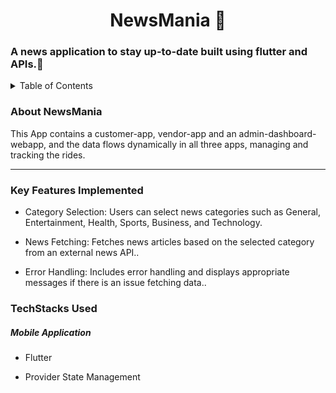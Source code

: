 <H1> <center>NewsMania 📰</center></H1>
<h3>A news application to stay up-to-date built using flutter and APIs.🌠</h3>
<details>
<summary>Table of Contents</summary>

- [Aim](#aim)
- [Tech Stack](#tech-stack)
- [Key Features](#key-features)
- [Screenshots](#screenshots)
</details>
<h3 name="aim">  About NewsMania </h3>
<p>This App contains a customer-app,
  vendor-app and an admin-dashboard-webapp, and the data flows dynamically in all three apps, managing and tracking the rides.</p>
<hr>
<h3 name="key-features"> Key Features Implemented </h3>
<ul>
    <li>
        <p>Category Selection: Users can select news categories such as General, Entertainment, Health, Sports, Business, and Technology.</p>
   </li>
    <li>
        <p>News Fetching: Fetches news articles based on the selected category from an external news API..</p>
    </li>
    <li>
        <p>Error Handling: Includes error handling and displays appropriate messages if there is an issue fetching data..</p>
    </li>
</ul>
<h3 name="tech-stack">TechStacks Used</h3>
<h5>Mobile Application</h5>
<ul>
    <li>
        <p>Flutter</p>
    </li>
    <li>
        <p>Provider State Management</p>
    </li>
</ul>

